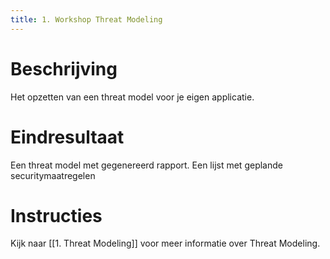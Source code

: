 ```yaml
---
title: 1. Workshop Threat Modeling
---
```

# Beschrijving
Het opzetten van een threat model voor je eigen applicatie.
# Eindresultaat
Een threat model met gegenereerd rapport.
Een lijst met geplande securitymaatregelen
# Instructies
Kijk naar [[1. Threat Modeling]] voor meer informatie over Threat Modeling.